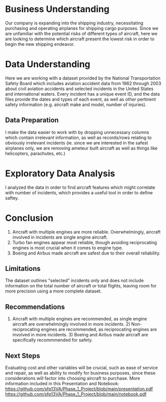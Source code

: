 # Business Understanding
Our company is expanding into the shipping industry, necessitating purchasing and operating airplanes for shipping cargo purposes. Since we are unfamiliar with the potential risks of different types of aircraft, here we are looking to determine which aircraft present the lowest risk in order to begin the new shipping endeavor.

# Data Understanding
Here we are working with a dataset provided by the National Transportation Safety Board which includes aviation accident data from 1962 through 2003 about civil aviation accidents and selected incidents in the United States and international waters. Every incident has a unique event ID, and the data files provide the dates and types of each event, as well as other pertinent safety information (e.g. aircraft make and model, number of injuries).

## Data Preparation
I make the data easier to work with by dropping unnecessary columns which contain irrelevant information, as well as records/rows relating to obviously irrelevant incidents (ie. since we are interested in the safest airplanes only, we are removing ameteur built aircraft as well as things like helicopters, parachutes, etc.)

# Exploratory Data Analysis
I analyzed the data in order to find aircraft features which might correlate with number of incidents, which provides a useful tool in order to define saftey.

# Conclusion
1) Aircraft with multiple engines are more reliable.  Overwhelmingly, aircraft involved in incidents are single engine aircraft.
2) Turbo fan engines appear most reliable, though avoiding reciprocating engines is most crucial when it comes to engine type.
3) Boeing and Airbus made aircraft are safest due to their overall reliability.
   
## Limitations
The dataset outlines "selected" incidents only and does not include information on the total number of aircraft or total flights, leaving room for more precision using a more complete dataset.

## Recommendations
1) Aircraft with multiple engines are recommended, as single engine aircraft are overwhelmingly involved in more incidents.  2) Non-reciprocating engines are recommended, as reciprocating engines are involved in more incidents.  3) Boeing and Airbus made aircraft are specifically recommmended for safety.

## Next Steps
Evaluating cost and other variables will be crucial, such as ease of service and repair, as well as ability to modify for business purposes, since these considerations will factor into choosing aircraft to purchase.
More information included in this Presentation and Notebook: https://github.com/sfp13VA/Phase_1_Project/blob/main/presentation.pdf
https://github.com/sfp13VA/Phase_1_Project/blob/main/notebook.pdf
